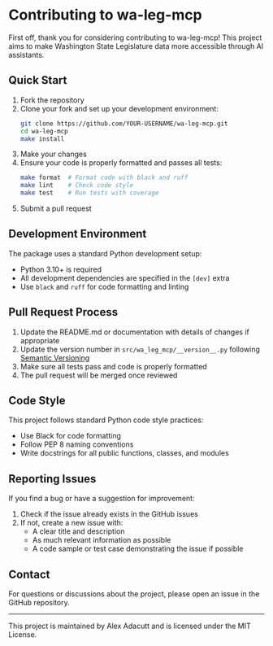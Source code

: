 # Contributing to wa-leg-mcp

First off, thank you for considering contributing to wa-leg-mcp! This project aims to make Washington State Legislature data more accessible through AI assistants.

## Quick Start

1. Fork the repository
2. Clone your fork and set up your development environment:
   ```bash
   git clone https://github.com/YOUR-USERNAME/wa-leg-mcp.git
   cd wa-leg-mcp
   make install
   ```
3. Make your changes
4. Ensure your code is properly formatted and passes all tests:
   ```bash
   make format  # Format code with black and ruff
   make lint    # Check code style
   make test    # Run tests with coverage
   ```
5. Submit a pull request

## Development Environment

The package uses a standard Python development setup:

- Python 3.10+ is required
- All development dependencies are specified in the `[dev]` extra
- Use `black` and `ruff` for code formatting and linting

## Pull Request Process

1. Update the README.md or documentation with details of changes if appropriate
2. Update the version number in `src/wa_leg_mcp/__version__.py` following [Semantic Versioning](https://semver.org/)
3. Make sure all tests pass and code is properly formatted
4. The pull request will be merged once reviewed

## Code Style

This project follows standard Python code style practices:

- Use Black for code formatting
- Follow PEP 8 naming conventions
- Write docstrings for all public functions, classes, and modules

## Reporting Issues

If you find a bug or have a suggestion for improvement:

1. Check if the issue already exists in the GitHub issues
2. If not, create a new issue with:
   - A clear title and description
   - As much relevant information as possible
   - A code sample or test case demonstrating the issue if possible

## Contact

For questions or discussions about the project, please open an issue in the GitHub repository.

---

This project is maintained by Alex Adacutt and is licensed under the MIT License.
